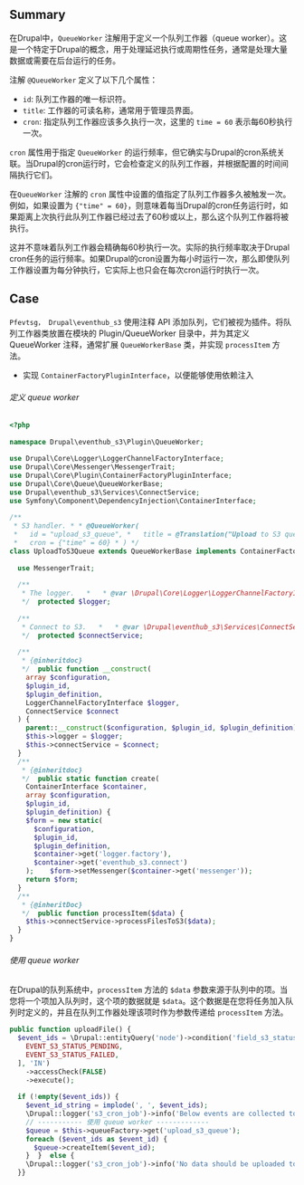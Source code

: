 ## Summary
在Drupal中，`QueueWorker` 注解用于定义一个队列工作器（queue worker）。这是一个特定于Drupal的概念，用于处理延迟执行或周期性任务，通常是处理大量数据或需要在后台运行的任务。

注解 `@QueueWorker` 定义了以下几个属性：

- `id`: 队列工作器的唯一标识符。
- `title`: 工作器的可读名称，通常用于管理员界面。
- `cron`: 指定队列工作器应该多久执行一次，这里的 `time = 60` 表示每60秒执行一次。

`cron` 属性用于指定 `QueueWorker` 的运行频率，但它确实与Drupal的cron系统关联。当Drupal的cron运行时，它会检查定义的队列工作器，并根据配置的时间间隔执行它们。

在`QueueWorker` 注解的 `cron` 属性中设置的值指定了队列工作器多久被触发一次。例如，如果设置为 `{"time" = 60}`，则意味着每当Drupal的cron任务运行时，如果距离上次执行此队列工作器已经过去了60秒或以上，那么这个队列工作器将被执行。

这并不意味着队列工作器会精确每60秒执行一次。实际的执行频率取决于Drupal cron任务的运行频率。如果Drupal的cron设置为每小时运行一次，那么即使队列工作器设置为每分钟执行，它实际上也只会在每次cron运行时执行一次。

## Case
`Pfevtsg， Drupal\eventhub_s3`
使用注释 API 添加队列，它们被视为插件。将队列工作器类放置在模块的 Plugin/QueueWorker 目录中，并为其定义 QueueWorker 注释，通常扩展 `QueueWorkerBase` 类，并实现 `processItem` 方法。
- 实现 `ContainerFactoryPluginInterface`，以便能够使用依赖注入
###### 定义 queue worker
```php
<?php  
  
namespace Drupal\eventhub_s3\Plugin\QueueWorker;  
  
use Drupal\Core\Logger\LoggerChannelFactoryInterface;  
use Drupal\Core\Messenger\MessengerTrait;  
use Drupal\Core\Plugin\ContainerFactoryPluginInterface;  
use Drupal\Core\Queue\QueueWorkerBase;  
use Drupal\eventhub_s3\Services\ConnectService;  
use Symfony\Component\DependencyInjection\ContainerInterface;  
  
/**  
 * S3 handler. * * @QueueWorker(  
 *   id = "upload_s3_queue", *   title = @Translation("Upload to S3 queue"),  
 *   cron = {"time" = 60} * ) */
class UploadToS3Queue extends QueueWorkerBase implements ContainerFactoryPluginInterface {  
  
  use MessengerTrait;  
  
  /**  
   * The logger.   *   * @var \Drupal\Core\Logger\LoggerChannelFactoryInterface  
   */  protected $logger;  
  
  /**  
   * Connect to S3.   *   * @var \Drupal\eventhub_s3\Services\ConnectService  
   */  protected $connectService;  
  
  /**  
   * {@inheritdoc}  
   */  public function __construct(  
    array $configuration,  
    $plugin_id,  
    $plugin_definition,  
    LoggerChannelFactoryInterface $logger,  
    ConnectService $connect  
  ) {  
    parent::__construct($configuration, $plugin_id, $plugin_definition);  
    $this->logger = $logger;  
    $this->connectService = $connect;  
  }  
  /**  
   * {@inheritdoc}  
   */  public static function create(  
    ContainerInterface $container,  
    array $configuration,  
    $plugin_id,  
    $plugin_definition) {  
    $form = new static(  
      $configuration,  
      $plugin_id,  
      $plugin_definition,  
      $container->get('logger.factory'),  
      $container->get('eventhub_s3.connect')  
    );    $form->setMessenger($container->get('messenger'));  
    return $form;  
  }  
  /**  
   * {@inheritDoc}  
   */  public function processItem($data) {  
    $this->connectService->processFilesToS3($data);  
  }  
}
```
###### 使用 queue worker
在Drupal的队列系统中，`processItem` 方法的 `$data` 参数来源于队列中的项。当您将一个项加入队列时，这个项的数据就是 `$data`。这个数据是在您将任务加入队列时定义的，并且在队列工作器处理该项时作为参数传递给 `processItem` 方法。
```php
public function uploadFile() {  
  $event_ids = \Drupal::entityQuery('node')->condition('field_s3_status', [  
    EVENT_S3_STATUS_PENDING,  
    EVENT_S3_STATUS_FAILED,  
  ], 'IN')  
    ->accessCheck(FALSE)  
    ->execute();  
  
  if (!empty($event_ids)) {  
    $event_id_string = implode(', ', $event_ids);  
    \Drupal::logger('s3_cron_job')->info('Below events are collected to be uploaded: ' . $event_id_string);  
    // ----------- 使用 queue worker -------------
    $queue = $this->queueFactory->get('upload_s3_queue');  
    foreach ($event_ids as $event_id) {  
      $queue->createItem($event_id);  
    }  }  else {  
    \Drupal::logger('s3_cron_job')->info('No data should be uploaded to S3 today');  
  }}
```